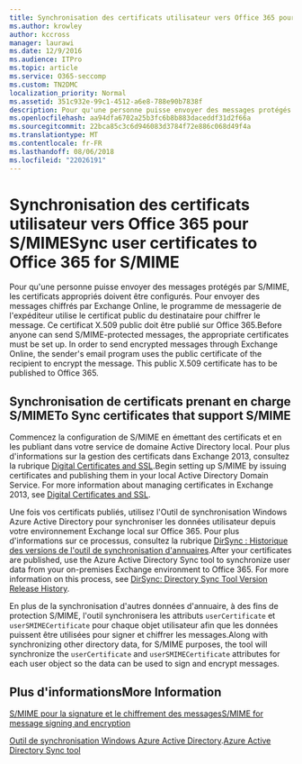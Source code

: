 ```yaml
---
title: Synchronisation des certificats utilisateur vers Office 365 pour S/MIME
ms.author: krowley
author: kccross
manager: laurawi
ms.date: 12/9/2016
ms.audience: ITPro
ms.topic: article
ms.service: O365-seccomp
ms.custom: TN2DMC
localization_priority: Normal
ms.assetid: 351c932e-99c1-4512-a6e8-788e90b7838f
description: Pour qu'une personne puisse envoyer des messages protégés par S/MIME, les certificats appropriés doivent être configurés. Pour envoyer des messages chiffrés par Exchange Online, le programme de messagerie de l'expéditeur utilise le certificat public du destinataire pour chiffrer le message. Ce certificat X.509 public doit être publié sur Office 365.
ms.openlocfilehash: aa94dfa6702a25b3fc6b8b883daceddf31d2f66a
ms.sourcegitcommit: 22bca85c3c6d946083d3784f72e886c068d49f4a
ms.translationtype: MT
ms.contentlocale: fr-FR
ms.lasthandoff: 08/06/2018
ms.locfileid: "22026191"
---
```

# <a name="sync-user-certificates-to-office-365-for-smime"></a><span data-ttu-id="97354-105">Synchronisation des certificats utilisateur vers Office 365 pour S/MIME</span><span class="sxs-lookup"><span data-stu-id="97354-105">Sync user certificates to Office 365 for S/MIME</span></span>

<span data-ttu-id="97354-p102">Pour qu'une personne puisse envoyer des messages protégés par S/MIME, les certificats appropriés doivent être configurés. Pour envoyer des messages chiffrés par Exchange Online, le programme de messagerie de l'expéditeur utilise le certificat public du destinataire pour chiffrer le message. Ce certificat X.509 public doit être publié sur Office 365.</span><span class="sxs-lookup"><span data-stu-id="97354-p102">Before anyone can send S/MIME-protected messages, the appropriate certificates must be set up. In order to send encrypted messages through Exchange Online, the sender's email program uses the public certificate of the recipient to encrypt the message. This public X.509 certificate has to be published to Office 365.</span></span>
  
## <a name="to-sync-certificates-that-support-smime"></a><span data-ttu-id="97354-109">Synchronisation de certificats prenant en charge S/MIME</span><span class="sxs-lookup"><span data-stu-id="97354-109">To Sync certificates that support S/MIME</span></span>

<span data-ttu-id="97354-p103">Commencez la configuration de S/MIME en émettant des certificats et en les publiant dans votre service de domaine Active Directory local. Pour plus d'informations sur la gestion des certificats dans Exchange 2013, consultez la rubrique [Digital Certificates and SSL](http://technet.microsoft.com/library/a9e2e08c-d46a-4135-a387-eb653212b676.aspx).</span><span class="sxs-lookup"><span data-stu-id="97354-p103">Begin setting up S/MIME by issuing certificates and publishing them in your local Active Directory Domain Service. For more information about managing certificates in Exchange 2013, see [Digital Certificates and SSL](http://technet.microsoft.com/library/a9e2e08c-d46a-4135-a387-eb653212b676.aspx).</span></span>
  
<span data-ttu-id="97354-p104">Une fois vos certificats publiés, utilisez l'Outil de synchronisation Windows Azure Active Directory pour synchroniser les données utilisateur depuis votre environnement Exchange local sur Office 365. Pour plus d'informations sur ce processus, consultez la rubrique [DirSync : Historique des versions de l'outil de synchronisation d'annuaires](https://go.microsoft.com/fwlink/p/?LinkId=392587).</span><span class="sxs-lookup"><span data-stu-id="97354-p104">After your certificates are published, use the Azure Active Directory Sync tool to synchronize user data from your on-premises Exchange environment to Office 365. For more information on this process, see [DirSync: Directory Sync Tool Version Release History](https://go.microsoft.com/fwlink/p/?LinkId=392587).</span></span>
  
<span data-ttu-id="97354-114">En plus de la synchronisation d'autres données d'annuaire, à des fins de protection S/MIME, l'outil synchronisera les attributs  `userCertificate` et  `userSMIMECertificate` pour chaque objet utilisateur afin que les données puissent être utilisées pour signer et chiffrer les messages.</span><span class="sxs-lookup"><span data-stu-id="97354-114">Along with synchronizing other directory data, for S/MIME purposes, the tool will synchronize the  `userCertificate` and  `userSMIMECertificate` attributes for each user object so the data can be used to sign and encrypt messages.</span></span> 
  
## <a name="more-information"></a><span data-ttu-id="97354-115">Plus d'informations</span><span class="sxs-lookup"><span data-stu-id="97354-115">More Information</span></span>

[<span data-ttu-id="97354-116">S/MIME pour la signature et le chiffrement des messages</span><span class="sxs-lookup"><span data-stu-id="97354-116">S/MIME for message signing and encryption</span></span>](s-mime-for-message-signing-and-encryption.md)
  
<span data-ttu-id="97354-117">[Outil de synchronisation Windows Azure Active Directory](https://go.microsoft.com/fwlink/p/?LinkId=392587).</span><span class="sxs-lookup"><span data-stu-id="97354-117">[Azure Active Directory Sync tool](https://go.microsoft.com/fwlink/p/?LinkId=392587)</span></span>
  

